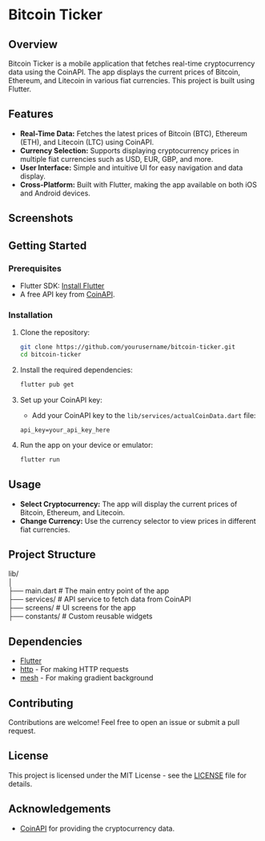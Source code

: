 # Bitcoin Ticker

## Overview
Bitcoin Ticker is a mobile application that fetches real-time cryptocurrency data using the CoinAPI. The app displays the current prices of Bitcoin, Ethereum, and Litecoin in various fiat currencies. This project is built using Flutter.

## Features
- **Real-Time Data:** Fetches the latest prices of Bitcoin (BTC), Ethereum (ETH), and Litecoin (LTC) using CoinAPI.
- **Currency Selection:** Supports displaying cryptocurrency prices in multiple fiat currencies such as USD, EUR, GBP, and more.
- **User Interface:** Simple and intuitive UI for easy navigation and data display.
- **Cross-Platform:** Built with Flutter, making the app available on both iOS and Android devices.

## Screenshots
<!-- Add screenshots of your app here -->


## Getting Started

### Prerequisites
- Flutter SDK: [Install Flutter](https://flutter.dev/docs/get-started/install) 
- A free API key from [CoinAPI](https://www.coinapi.io/pricing).

### Installation

1. Clone the repository:
    ```bash
    git clone https://github.com/yourusername/bitcoin-ticker.git
    cd bitcoin-ticker
    ```

2. Install the required dependencies:
    ```bash
    flutter pub get
    ```

3. Set up your CoinAPI key:
    - Add your CoinAPI key to the `lib/services/actualCoinData.dart` file:
    ```actualCoinData
    api_key=your_api_key_here
    ```

4. Run the app on your device or emulator:
    ```bash
    flutter run
    ```

## Usage
- **Select Cryptocurrency:** The app will display the current prices of Bitcoin, Ethereum, and Litecoin.
- **Change Currency:** Use the currency selector to view prices in different fiat currencies.

## Project Structure
lib/\
│\
├── main.dart # The main entry point of the app\
├── services/ # API service to fetch data from CoinAPI\
├── screens/ # UI screens for the app\
├── constants/ # Custom reusable widgets



## Dependencies
- [Flutter](https://flutter.dev/)
- [http](https://pub.dev/packages/http) - For making HTTP requests
- [mesh](https://pub.dev/packages/mesh) - For making gradient background

## Contributing
Contributions are welcome! Feel free to open an issue or submit a pull request.

## License
This project is licensed under the MIT License - see the [LICENSE](LICENSE) file for details.

## Acknowledgements
- [CoinAPI](https://www.coinapi.io/) for providing the cryptocurrency data.

